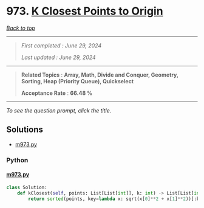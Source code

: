 # 973. [K Closest Points to Origin](<https://leetcode.com/problems/k-closest-points-to-origin>)

*[Back to top](<../README.md>)*

------

> *First completed : June 29, 2024*
>
> *Last updated : June 29, 2024*


------

> **Related Topics** : **Array, Math, Divide and Conquer, Geometry, Sorting, Heap (Priority Queue), Quickselect**
>
> **Acceptance Rate** : **66.48 %**


------

*To see the question prompt, click the title.*

## Solutions

- [m973.py](<../my-submissions/m973.py>)
### Python
#### [m973.py](<../my-submissions/m973.py>)
```Python
class Solution:
    def kClosest(self, points: List[List[int]], k: int) -> List[List[int]]:
        return sorted(points, key=lambda x: sqrt(x[0]**2 + x[1]**2))[:k]
```

